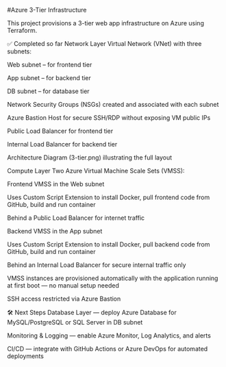 #Azure 3-Tier Infrastructure

This project provisions a 3-tier web app infrastructure on Azure using Terraform.

✅ Completed so far
Network Layer
Virtual Network (VNet) with three subnets:

Web subnet – for frontend tier

App subnet – for backend tier

DB subnet – for database tier

Network Security Groups (NSGs) created and associated with each subnet

Azure Bastion Host for secure SSH/RDP without exposing VM public IPs

Public Load Balancer for frontend tier

Internal Load Balancer for backend tier

Architecture Diagram (3-tier.png) illustrating the full layout

Compute Layer
Two Azure Virtual Machine Scale Sets (VMSS):

Frontend VMSS in the Web subnet

Uses Custom Script Extension to install Docker, pull frontend code from GitHub, build and run container

Behind a Public Load Balancer for internet traffic

Backend VMSS in the App subnet

Uses Custom Script Extension to install Docker, pull backend code from GitHub, build and run container

Behind an Internal Load Balancer for secure internal traffic only

VMSS instances are provisioned automatically with the application running at first boot — no manual setup needed

SSH access restricted via Azure Bastion

🛠 Next Steps
Database Layer — deploy Azure Database for MySQL/PostgreSQL or SQL Server in DB subnet

Monitoring & Logging — enable Azure Monitor, Log Analytics, and alerts

CI/CD — integrate with GitHub Actions or Azure DevOps for automated deployments
